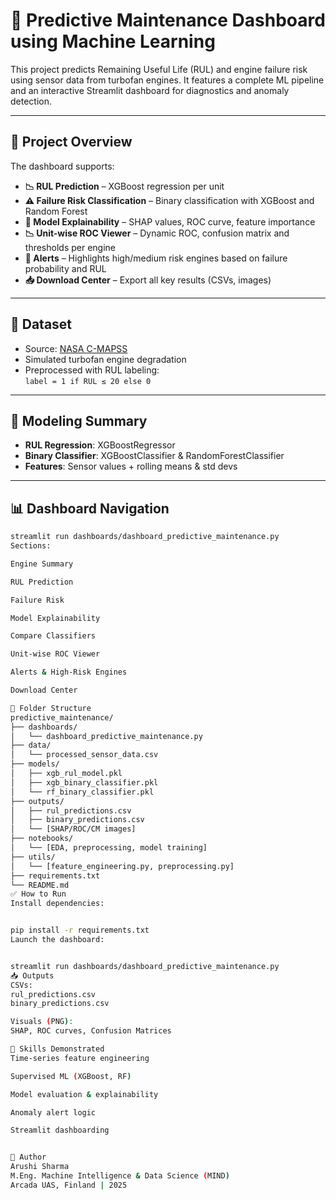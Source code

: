 # 🔧 Predictive Maintenance Dashboard using Machine Learning

This project predicts Remaining Useful Life (RUL) and engine failure risk using sensor data from turbofan engines. It features a complete ML pipeline and an interactive Streamlit dashboard for diagnostics and anomaly detection.

---

## 📌 Project Overview

The dashboard supports:
- **📉 RUL Prediction** – XGBoost regression per unit
- **⚠️ Failure Risk Classification** – Binary classification with XGBoost and Random Forest
- **🧠 Model Explainability** – SHAP values, ROC curve, feature importance
- **📉 Unit-wise ROC Viewer** – Dynamic ROC, confusion matrix and thresholds per engine
- **🚨 Alerts** – Highlights high/medium risk engines based on failure probability and RUL
- **📥 Download Center** – Export all key results (CSVs, images)

---

## 💾 Dataset

- Source: [NASA C-MAPSS](https://data.nasa.gov/dataset/C-MAPSS-Dataset/sdww-tz42)
- Simulated turbofan engine degradation
- Preprocessed with RUL labeling:  
  `label = 1 if RUL ≤ 20 else 0`

---

## 🧠 Modeling Summary

- **RUL Regression**: XGBoostRegressor
- **Binary Classifier**: XGBoostClassifier & RandomForestClassifier
- **Features**: Sensor values + rolling means & std devs

---

## 📊 Dashboard Navigation

```bash
streamlit run dashboards/dashboard_predictive_maintenance.py
Sections:

Engine Summary

RUL Prediction

Failure Risk

Model Explainability

Compare Classifiers

Unit-wise ROC Viewer

Alerts & High-Risk Engines

Download Center

📁 Folder Structure
predictive_maintenance/
├── dashboards/
│   └── dashboard_predictive_maintenance.py
├── data/
│   └── processed_sensor_data.csv
├── models/
│   ├── xgb_rul_model.pkl
│   ├── xgb_binary_classifier.pkl
│   └── rf_binary_classifier.pkl
├── outputs/
│   ├── rul_predictions.csv
│   ├── binary_predictions.csv
│   └── [SHAP/ROC/CM images]
├── notebooks/
│   └── [EDA, preprocessing, model training]
├── utils/
│   └── [feature_engineering.py, preprocessing.py]
├── requirements.txt
└── README.md
✅ How to Run
Install dependencies:


pip install -r requirements.txt
Launch the dashboard:


streamlit run dashboards/dashboard_predictive_maintenance.py
📥 Outputs
CSVs:
rul_predictions.csv
binary_predictions.csv

Visuals (PNG):
SHAP, ROC curves, Confusion Matrices

🧪 Skills Demonstrated
Time-series feature engineering

Supervised ML (XGBoost, RF)

Model evaluation & explainability

Anomaly alert logic

Streamlit dashboarding


👤 Author
Arushi Sharma
M.Eng. Machine Intelligence & Data Science (MIND)
Arcada UAS, Finland | 2025
